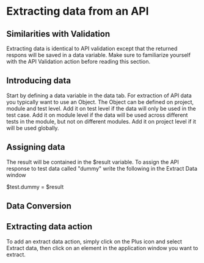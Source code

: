 Extracting data from an API
===========================

Similarities with Validation
---------------
Extracting data is identical to API validation except that the returned respons will be saved in a data variable. Make sure to familiarize yourself with the API Validation action before reading this section. 

Introducing data
----------------
Start by defining a data variable in the data tab. For extraction of API data you typically want to use an Object. The Object can be defined on project, module and test level. Add it on test level if the data will only be used in the test case. Add it on module level if the data will be used across different tests in the module, but not on different modules. Add it on project level if it will be used globally. 

Assigning data
--------------
The result will be contained in the $result variable. To assign the API response to test data called "dummy" write the following in the Extract Data window

$test.dummy = $result


Data Conversion
----------------



Extracting data action
----------------------
To add an extract data action, simply click on the Plus icon and select Extract data, then click on an element in the application window you want to extract. 
